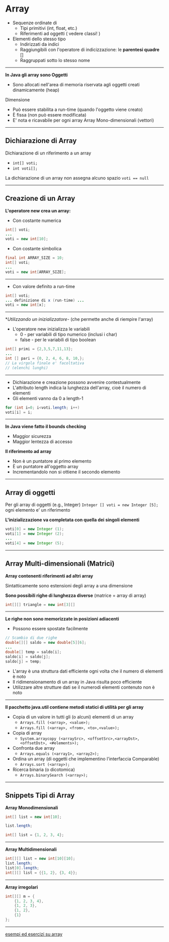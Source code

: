 # Array

* Sequenze ordinate di
  * Tipi primitivi (int, float, etc.)
  * Riferimenti ad oggetti ( vedere classi! )
* Elementi dello stesso tipo
    * Indirizzati da indici
    * Raggiungibili con l'operatore di indicizzazione: le **parentesi quadre** []
    * Raggruppati sotto lo stesso nome

---

**In Java gli array sono Oggetti**
* Sono allocati nell'area di memoria riservata agli oggetti creati dinamicamente (heap)

Dimensione
* Può essere stabilita a run-time (quando l'oggetto viene creato)
* È fissa (non può essere modificata)
* E' nota e ricavabile per ogni array Array Mono-dimensionali (vettori)

---

## Dichiarazione di Array

 Dichiarazione di un riferimento a un array

* `int[] voti;`
* `int voti[];`

 La dichiarazione di un array non assegna alcuno spazio
`voti == null`

---

## Creazione di un Array

**L'operatore new crea un array:**
* Con costante numerica

```java
int[] voti;
...
voti = new int[10];
```

*  Con costante simbolica
```java
final int ARRAY_SIZE = 10;
int[] voti;
...
voti = new int[ARRAY_SIZE];
```

---


*  Con valore definito a run-time
```java
int[] voti;
... definizione di x (run-time) ...
voti = new int[x];
```

---

**Utilizzando un inizializzatore-*
(che permette anche di riempire l'array)

* L'operatore new inizializza le variabili
  * 0 - per variabili di tipo numerico (inclusi i char)
  * false - per le variabili di tipo boolean


```java
int[] primi = {2,3,5,7,11,13};
...
int [] pari = {0, 2, 4, 6, 8, 10,};
// La virgola finale e' facoltativa
// (elenchi lunghi)
```

---

* Dichiarazione e creazione possono avvenire contestualmente
* L'attributo length indica la lunghezza dell'array, cioè il numero di elementi
* Gli elementi vanno da 0 a length-1

```java
for (int i=0; i<voti.length; i++)
voti[i] = i;
```

---

**In Java viene fatto il bounds checking**

* Maggior sicurezza
* Maggior lentezza di accesso

**Il riferimento ad array**

* Non è un puntatore al primo elemento
* È un puntatore all'oggetto array
* Incrementandolo non si ottiene il secondo elemento

---

## Array di oggetti

Per gli array di oggetti (e.g., Integer) `Integer [] voti = new Integer [5];` ogni elemento e' un riferimento

**L'inizializzazione va completata con quella dei singoli elementi**

```java
voti[0] = new Integer (1);
voti[1] = new Integer (2);
...
voti[4] = new Integer (5);
```

---


## Array Multi-dimensionali (Matrici)

**Array contenenti riferimenti ad altri array**

Sintatticamente sono estensioni degli array a una dimensione

**Sono possibili righe di lunghezza diverse**
(matrice = array di array)


```java
int[][] triangle = new int[3][]
```

---

**Le righe non sono memorizzate in posizioni adiacenti**

* Possono essere spostate facilmente

```java
// Scambio di due righe
double[][] saldo = new double[5][6];
...
double[] temp = saldo[i];
saldo[i] = saldo[j];
saldo[j] = temp;
```


* L'array è una struttura dati efficiente ogni volta che il numero di elementi è noto
* Il ridimensionamento di un array in Java risulta poco efficiente
* Utilizzare altre strutture dati se il numerodi elementi contenuto non è noto

---

**Il pacchetto java.util contiene metodi statici di utilità per gli array**

* Copia di un valore in tutti gli (o alcuni) elementi di un array
    * `Arrays.fill (<array>, <value>);`
    * `Arrays.fill (<array>, <from>, <to>,<value>);`
* Copia di array
    * `System.arraycopy (<arraySrc>, <offsetSrc>,<arrayDst>, <offsetDst>, <#elements>);`
* Confronta due array
    * `Arrays.equals (<array1>, <array2>);`
* Ordina un array (di oggetti che implementino l'interfaccia Comparable)
    * `Arrays.sort (<array>);`
* Ricerca binaria (o dicotomica)
    * `Arrays.binarySearch (<array>);`

---

## Snippets Tipi di Array

**Array Monodimensionali**

```java
int[] list = new int[10];

list.length;

int[] list = {1, 2, 3, 4};

```

---

**Array Multidimensionali**

```java
int[][] list = new int[10][10];
list.length;
list[0].length;
int[][] list = {{1, 2}, {3, 4}};

```

---

**Array irregolari**

```java
int[][] m = {
    {1, 2, 3, 4},
    {1, 2, 3},
    {1, 2},
    {1}
};

```

---

[esempi ed esercizi su array](https://gist.github.com/maboglia/112d52611f8fa02c1772e0b48405fc72)
